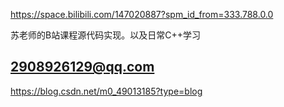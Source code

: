 https://space.bilibili.com/147020887?spm_id_from=333.788.0.0


苏老师的B站课程源代码实现。以及日常C++学习


2908926129@qq.com
---
https://blog.csdn.net/m0_49013185?type=blog
